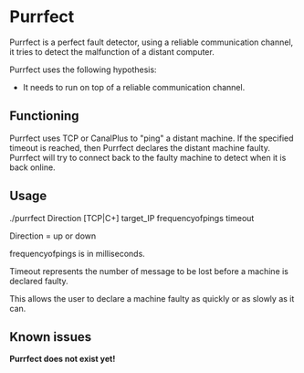 # Purrfect

Purrfect is a perfect fault detector, using a reliable communication channel, it tries to detect the malfunction of a distant computer.

Purrfect uses the following hypothesis:
  - It needs to run on top of a reliable communication channel.
  
## Functioning

Purrfect uses TCP or CanalPlus to "ping" a distant machine. If the specified timeout is reached, then Purrfect declares the distant machine faulty.
Purrfect will try to connect back to the faulty machine to detect when it is back online.

## Usage

./purrfect Direction [TCP|C+] target_IP frequencyofpings timeout

Direction = up or down

frequencyofpings is in milliseconds.

Timeout represents the number of message to be lost before a machine is declared faulty.


This allows the user to declare a machine faulty as quickly or as slowly as it can.

## Known issues

**Purrfect does not exist yet!**





